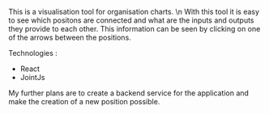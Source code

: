 This is a visualisation tool for organisation charts. \n
With this tool it is easy to see which positons are connected and what are the inputs and outputs they provide to each other. This information can be seen by clicking on one of the arrows between the positions.

Technologies : 
- React
- JointJs

My further plans are to create a backend service for the application and make the creation of a new position possible.
